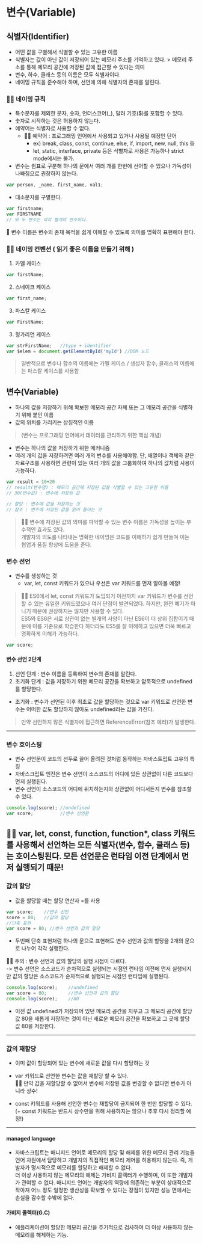 # 변수(Variable)
## 식별자(Identifier)
- 어떤 값을 구별해서 식별할 수 있는 고유한 이름
- 식별자는 값이 아닌 값이 저장되어 있는 메모리 주소를 기억하고 있다. > 메모리 주소를 통해 메모리 공간에 저장된 값에 접근할 수 있다는 의미
- 변수, 하수, 클래스 등의 이름은 모두 식별자이다.
- 네이밍 규칙을 준수해야 하며, 선언에 의해 식별자의 존재를 알린다.

### ☝🏻 네이밍 규칙
- 특수문자를 제외한 문자, 숫자, 언더스코어(_), 달러 기호($)를 포함할 수 있다.
- 숫자로 시작하는 것은 허용하지 않는다.
- 예약어는 식별자로 사용할 수 없다.
  + ☝🏻 예약어 : 프로그래밍 언어에서 사용되고 있거나 사용될 예정인 단어
    - ex) break, class, const, continue, else, if, import, new, null, this 등
    - let, static, interface, private 등은 식별자로 사용은 가능하나 strict mode에서는 불가.
- 변수는 쉼표로 구분해 하나의 문에서 여러 개를 한번에 선어할 수 있으나 가독성이 나빠짐으로 권장하지 않는다.
```js
var person, _name, first_name, val1;
```
- 대소문자를 구별한다.
```js
var firstname;
var FIRSTNAME
// 위 두 변수는 각각 별개의 변수이다.
```

🚨 변수 이름은 변수의 존재 목적을 쉽게 이해할 수 있도록 의미를 명확히 표현해야 한다.

### ☝🏻 네이밍 컨벤션 ( 읽기 좋은 이름을 만들기 위해 )
1. 카멜 케이스
```js
var firstName;
```
2. 스네이크 케이스
```js
var first_name;
```
3. 파스칼 케이스
```js
var FirstName;
```
3. 헝가리언 케이스
```js
var strFirstName;   //type + identifier
var $elem = document.getElementById('myId') //DOM 노드
```
> 일반적으로 변수나 함수의 이름에는 카멜 케이스 / 생성자 함수, 클래스의 이름에는 파스칼 케이스를 사용함

## 변수(Variable)
- 하나의 값을 저장하기 위해 확보한 메모리 공간 자체 또는 그 메모리 공간을 식별하기 위해 붙인 이름
- 값의 위치를 가리키는 상징적인 이름
>(변수는 프로그래밍 언어에서 데이터를 관리하기 위한 핵심 개념)
- 변수는 하나의 값을 저장하기 위한 메커니즘
- 여러 개의 값을 저장하려면 여러 개의 변수를 사용해야함. 단, 배열이나 객체와 같은 자료구조를 사용하면 관련이 있는 여러 개의 값을 그룹화하여 하나의 값처럼 사용이 가능하다.
```js
var result = 10+20
// result(변수명) : 메모리 공간에 저장된 값을 식별할 수 있는 고유한 이름
// 30(변수값) : 변수에 저장된 값

// 할당 : 변수에 값을 저장하는 것   
// 참조 : 변수에 저장된 값을 읽어 들이는 것
```
> ☝🏻 변수에 저장된 값의 의미를 파악할 수 있는 변수 이름은 가독성을 높이는 부수적인 효과도 있다.   
 개발자의 의도를 나타내는 명확한 네이밍은 코드를 이해하기 쉽게 만들며 이는 협업과 품질 향상에 도움을 준다.

### 변수 선언
- 변수를 생성하는 것
  - var, let, const 키워드가 있으나 우선은 var 키워드를 먼저 알아볼 예정!

>☝🏻 ES6에서 let, const 키워드가 도입되기 이전까지 var 키워드가 변수를 선언할 수 있는 유일한 키워드였으나 여러 단점이 발견되었다. 하지만, 완전 폐기가 아니기 때문에 권장하지는 않지만 사용할 수 있다.   
ES5와 ES6은 서로 상관이 없는 별개의 사양이 아닌 ES6이 더 상위 집합이기 때문에 이를 기준으로 학습한다 하더라도 ES5를 잘 이해하고 있으면 더욱 빠르고 명확하게 이해가 가능하다.
```js
var score;
```
#### 변수 선언 2단계
1. 선언 단계 : 변수 이름을 등록하여 변수의 존재를 알린다.
2. 초기화 단계 : 값을 저장하기 위한 메모리 공간을 확보하고 암묵적으로 undefined를 할당한다.
- 초기화 : 변수가 선언된 이후 최초로 값을 할당하는 것으로 var 키워드로 선언한 변수는 어떠한 값도 할당하지 않아도 undefined라는 값을 가진다.
> 만약 선언하지 않은 식별자에 접근하면 ReferenceError(참조 에러)가 발생한다.
---
### 변수 호이스팅
- 변수 선언문이 코드의 선두로 끌어 올려진 것처럼 동작하는 자바스트립트 고유의 특징
- 자바스크립트 엔진은 변수 선언이 소스코드의 어디에 있든 상관없이 다른 코드보다 먼저 실행된다.
- 변수 선언이 소스코드의 어디에 위치하는지와 상관없이 어디서든지 변수를 참조할 수 있다.
```js
console.log(score); //undefined
var score;          //변수 선언문
```
☝🏻 var, let, const, function, function*, class 키워드를 사용해서 선언하는 모든 식별자(변수, 함수, 클래스 등)는 호이스팅된다. 모든 선언문은 런타임 이전 단계에서 먼저 실행되기 때문!
---
### 값의 할당
- 값을 할당할 때는 할당 연산자 =를 사용
```js
var score;    //변수 선언
score = 80;   //값의 할당
//단축 표현
var score = 80; //변수 선언과 값의 할당
```
- 두번째 단축 표현처럼 하나의 문으로 표현해도 변수 선언과 값의 할당을 2개의 문으로 나누어 각각 실행한다.

☝🏻 주의
: 변수 선언과 값의 할당의 실행 시점이 다르다.   
-> 변수 선언은 소스코드가 순차적으로 실행되는 시점인 런타임 이전에 먼저 실행되지만 값의 할당은 소스코드가 순차적으로 실행되는 시점인 런타임에 실행된다.
```js
console.log(score);    //undefined
var score = 80;        //변수 선언과 값의 할당
console.log(score);    //80
```
- 이전 값 undefined가 저장되어 있던 메모리 공간을 지우고 그 메모리 공간에 할당 값 80을 새롭게 저장하는 것이 아닌 새로운 메모리 공간을 확보하고 그 곳에 할당 값 80을 저장한다.
---
### 값의 재할당
- 이미 값이 할당되어 있는 변수에 새로운 값을 다시 할당하는 것
- var 키워드로 선언한 변수는 값을 재할당 할 수 있다.   
☝🏻 만약 값을 재할당할 수 없어서 변수에 저장된 값을 변경할 수 없다면 변수가 아니라 상수!

- const 키워드를 사용해 선언한 변수는 재할당이 금지되어 한 번만 할당할 수 있다.
(+ const 키워드는 반드시 상수만을 위해 사용하지는 않으나 추후 다시 정리할 예정!)
---
#### managed language
- 자바스크립트는 매니지드 언어로 메모리의 할당 및 해제를 위한 메모리 관리 기능을 언어 차원에서 담당하고 개발자의 직접적인 메모리 제어를 허용하지 않는다. 즉, 개발자가 명시적으로 메모리를 할당하고 해제할 수 없다.   
더 이상 사용하지 않는 메모리의 해제는 가비지 콜렉터가 수행하며, 이 또한 개발자가 관여할 수 없다. 매니지드 언어는 개발자의 역량에 의존하는 부분이 상대적으로 작아져 어느 정도 일정한 생산성을 확보할 수 있다는 장점이 있지만 성능 면에서는 손실을 감수할 수밖에 없다.

#### 가비지 콜렉터(G.C)
- 애플리케이션이 할당한 메모리 공간을 주기적으로 검사하여 더 이상 사용하지 않는 메모리를 해제하는 기능.